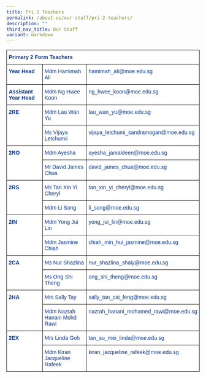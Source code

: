 ```yaml
---
title: Pri 2 Teachers
permalink: /about-us/our-staff/pri-2-teachers/
description: ""
third_nav_title: Our Staff
variant: markdown
---
```

<style type="text/css">
.tg  {border-collapse:collapse;border-spacing:0;}
.tg td{border-color:black;border-style:solid;border-width:1px;font-family:Arial, sans-serif;font-size:14px;
  overflow:hidden;padding:10px 5px;word-break:normal;}
.tg th{border-color:black;border-style:solid;border-width:1px;font-family:Arial, sans-serif;font-size:14px;
  font-weight:normal;overflow:hidden;padding:10px 5px;word-break:normal;}
.tg .tg-ifvt{background-color:#FFF;color:#0C3989;font-weight:bold;text-align:left;vertical-align:top}
.tg .tg-vvbc{background-color:#FFF;color:#0C3989;text-align:left;vertical-align:top}
</style>
<table class="tg">
<thead>
  <tr>
    <th class="tg-ifvt" colspan="3" style="border: 1px solid black">Primary 2 Form Teachers</th>
  </tr>
</thead>
<tbody>
  <tr>
    <td class="tg-ifvt" style="border: 1px solid black"><b>Year Head</b></td>
    <td class="tg-vvbc" style="border: 1px solid black"><span style="font-weight:400;color:#0C3989">Mdm Hamimah Ali</span></td>
    <td class="tg-vvbc" style="border: 1px solid black"><span style="font-weight:400;color:#0C3989">hamimah_ali@moe.edu.sg</span></td>
  </tr>
  <tr>
    <td class="tg-ifvt" style="border: 1px solid black"><b>Assistant Year Head</b></td>
    <td class="tg-vvbc" style="border: 1px solid black"><span style="font-weight:400;color:#0C3989">Mdm Ng Hwee Koon</span></td>
    <td class="tg-vvbc" style="border: 1px solid black"><span style="font-weight:400;color:#0C3989">ng_hwee_koon@moe.edu.sg</span></td>
  </tr>
  <tr>
    <td class="tg-ifvt" rowspan="2" style="border: 1px solid black"><b>2RE</b></td>
    <td class="tg-vvbc" style="border: 1px solid black">Mdm Lau Wan Yu</td>
    <td class="tg-vvbc" style="border: 1px solid black">lau_wan_yu@moe.edu.sg</td>
  </tr>
  <tr>
    <td class="tg-vvbc" style="border: 1px solid black">Ms Vijaya Letchumii</td>
    <td class="tg-vvbc" style="border: 1px solid black">vijaya_letchumi_sandramogan@moe.edu.sg</td>
  </tr>
  <tr>
    <td class="tg-ifvt" rowspan="2" style="border: 1px solid black"><b>2RO</b></td>
    <td class="tg-vvbc" style="border: 1px solid black">Mdm Ayesha</td>
    <td class="tg-vvbc" style="border: 1px solid black">ayesha_jamaldeen@moe.edu.sg</td>
  </tr>
  <tr>
    <td class="tg-vvbc" style="border: 1px solid black"><span style="font-weight:400;color:#0C3989">Mr David James Chua</span></td>
    <td class="tg-vvbc" style="border: 1px solid black"><span style="font-weight:400;color:#0C3989">david_james_chua@moe.edu.sg</span></td>
  </tr>
  <tr>
    <td class="tg-ifvt" rowspan="3" style="border: 1px solid black"><b>2RS</b></td>
    <td class="tg-vvbc" style="border: 1px solid black"><span style="font-weight:400;color:#0C3989">Ms Tan Xin Yi Cheryl</span></td>
    <td class="tg-vvbc" style="border: 1px solid black"><span style="font-weight:400;color:#0C3989">tan_xin_yi_cheryl@moe.edu.sg</span></td>
  </tr>
  <tr>
    <td class="tg-vvbc" style="border: 1px solid black">Mdm Li Song</td>
    <td class="tg-vvbc" style="border: 1px solid black">li_song@moe.edu.sg</td>
  </tr>
	<tr>
   
  </tr>
  <tr>
    <td class="tg-ifvt" rowspan="3" style="border: 1px solid black"><b>2IN</b></td>
    <td class="tg-vvbc" style="border: 1px solid black">Mdm Yong Jui Lin</td>
    <td class="tg-vvbc" style="border: 1px solid black">yong_jui_lin@moe.edu.sg</td>
  </tr>
  <tr>
    <td class="tg-vvbc" style="border: 1px solid black">Mdm Jasmine Chiah</td>
    <td class="tg-vvbc" style="border: 1px solid black">chiah_min_hui_jasmine@moe.edu.sg</td>
  </tr>
	 <tr>
		 </tr>
    <tr><td class="tg-ifvt" rowspan="2" style="border: 1px solid black"><b>2CA</b></td>
    <td class="tg-vvbc" style="border: 1px solid black">Ms Nur Shazlina</td>
    <td class="tg-vvbc" style="border: 1px solid black">nur_shazlina_shaly@moe.edu.sg</td>
  </tr>
  <tr>
    <td class="tg-vvbc" style="border: 1px solid black"><span style="font-weight:400;color:#0C3989">Ms Ong Shi Theng</span></td>
    <td class="tg-vvbc" style="border: 1px solid black"><span style="font-weight:400;color:#0C3989">ong_shi_theng@moe.edu.sg</span></td>
  </tr>
  <tr>
    <td class="tg-ifvt" rowspan="2" style="border: 1px solid black"><b>2HA</b></td>
    <td class="tg-vvbc" style="border: 1px solid black">Mrs Sally Tay</td>
    <td class="tg-vvbc" style="border: 1px solid black">sally_tan_cai_feng@moe.edu.sg</td>
  </tr>
  <tr>
    <td class="tg-vvbc" style="border: 1px solid black">Mdm Nazrah Hanani Mohd Rawi</td>
    <td class="tg-vvbc" style="border: 1px solid black">nazrah_hanani_mohamed_rawi@moe.edu.sg</td>
  </tr>
  <tr>
    <td class="tg-ifvt" rowspan="2" style="border: 1px solid black"><b>2EX</b></td>
    <td class="tg-vvbc" style="border: 1px solid black"><span style="font-weight:400;color:#0C3989">Mrs Linda Goh</span></td>
    <td class="tg-vvbc" style="border: 1px solid black"><span style="font-weight:400;color:#0C3989">tan_su_mei_linda@moe.edu.sg</span></td>
  </tr>
  <tr>
    <td class="tg-vvbc" style="border: 1px solid black">Mdm Kiran Jacqueline Rafeek</td>
    <td class="tg-vvbc" style="border: 1px solid black">kiran_jacqueline_rafeek@moe.edu.sg</td>
  </tr>
  <tr>
  
</tr></tbody>
</table>